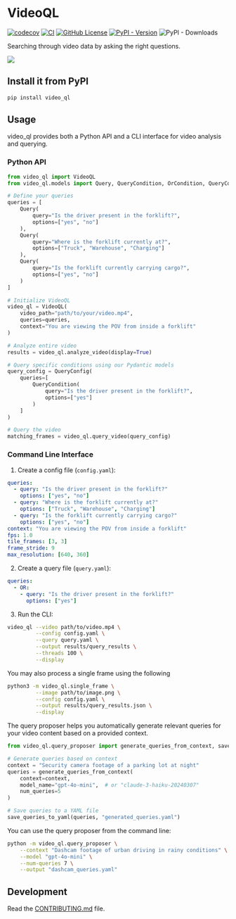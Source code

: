 # VideoQL

[![codecov](https://codecov.io/gh/AdityaNG/video_ql/branch/main/graph/badge.svg?token=video_ql_token_here)](https://codecov.io/gh/AdityaNG/video_ql)
[![CI](https://github.com/AdityaNG/video_ql/actions/workflows/main.yml/badge.svg)](https://github.com/AdityaNG/video_ql/actions/workflows/main.yml)
[![GitHub License](https://img.shields.io/github/license/AdityaNG/video_ql)](https://github.com/AdityaNG/video_ql/blob/main/LICENSE)
[![PyPI - Version](https://img.shields.io/pypi/v/video_ql)](https://pypi.org/project/video_ql/)
![PyPI - Downloads](https://img.shields.io/pypi/dm/video_ql)

Searching through video data by asking the right questions.

<img src="https://raw.githubusercontent.com/AdityaNG/video_ql/main/assets/video_ql_forklift_demo.gif">

## Install it from PyPI

```bash
pip install video_ql
```

## Usage

video_ql provides both a Python API and a CLI interface for video analysis and querying.

### Python API

```python
from video_ql import VideoQL
from video_ql.models import Query, QueryCondition, OrCondition, QueryConfig

# Define your queries
queries = [
    Query(
        query="Is the driver present in the forklift?",
        options=["yes", "no"]
    ),
    Query(
        query="Where is the forklift currently at?",
        options=["Truck", "Warehouse", "Charging"]
    ),
    Query(
        query="Is the forklift currently carrying cargo?",
        options=["yes", "no"]
    )
]

# Initialize VideoQL
video_ql = VideoQL(
    video_path="path/to/your/video.mp4",
    queries=queries,
    context="You are viewing the POV from inside a forklift"
)

# Analyze entire video
results = video_ql.analyze_video(display=True)

# Query specific conditions using our Pydantic models
query_config = QueryConfig(
    queries=[
        QueryCondition(
            query="Is the driver present in the forklift?",
            options=["yes"]
        )
    ]
)

# Query the video
matching_frames = video_ql.query_video(query_config)
```

### Command Line Interface

1. Create a config file (`config.yaml`):
```yaml
queries:
  - query: "Is the driver present in the forklift?"
    options: ["yes", "no"]
  - query: "Where is the forklift currently at?"
    options: ["Truck", "Warehouse", "Charging"]
  - query: "Is the forklift currently carrying cargo?"
    options: ["yes", "no"]
context: "You are viewing the POV from inside a forklift"
fps: 1.0
tile_frames: [3, 3]
frame_stride: 9
max_resolution: [640, 360]
```

2. Create a query file (`query.yaml`):
```yaml
queries:
  - OR:
    - query: "Is the driver present in the forklift?"
      options: ["yes"]
```

3. Run the CLI:
```bash
video_ql --video path/to/video.mp4 \
         --config config.yaml \
         --query query.yaml \
         --output results/query_results \
         --threads 100 \
         --display
```

You may also process a single frame using the following

```bash
python3 -m video_ql.single_frame \
         --image path/to/image.png \
         --config config.yaml \
         --output results/query_results.json \
         --display
```

The query proposer helps you automatically generate relevant queries for your video content based on a provided context.
```python
from video_ql.query_proposer import generate_queries_from_context, save_queries_to_yaml

# Generate queries based on context
context = "Security camera footage of a parking lot at night"
queries = generate_queries_from_context(
    context=context,
    model_name="gpt-4o-mini",  # or "claude-3-haiku-20240307" 
    num_queries=5
)

# Save queries to a YAML file
save_queries_to_yaml(queries, "generated_queries.yaml")
```

You can use the query proposer from the command line:

```bash
python -m video_ql.query_proposer \
    --context "Dashcam footage of urban driving in rainy conditions" \
    --model "gpt-4o-mini" \
    --num-queries 7 \
    --output "dashcam_queries.yaml"
```



## Development

Read the [CONTRIBUTING.md](CONTRIBUTING.md) file.
